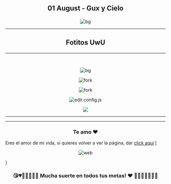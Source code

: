 ## <p align="center"> 01 August - Gux y Cielo </p>
<p align="center"> <img src="/imagesGithub/Love_01.png" alt="bg" /> </p>

<hr>

## <p align="center"> Fotitos UwU </p>

<hr>
</br>
<p align="center"> <img src="/imagesGithub/Love_02.jpeg" alt="bg" /> </p>

<p align="center"> <img src="/imagesGithub/Love_03.jpeg" alt="fork" /> </p>

<p align="center"> <img src="/imagesGithub/Love_04.jpeg" alt="fork" /> </p>

<p align="center"> <img src="/imagesGithub/Love_05.jpeg" alt="edit config.js" /> </p>

<p align="center"> <img src="/imagesGithub/Love_06.jpeg"  /> </p>

<hr>

<hr>

### <p align="center"> Te amo ♥ </p>

Eres el amor de mi vida, sí quieres volver a ver la página, dar [click aquí](https://nestor36.github.io/)
[<p align="center"> <img src="/img/logi.gif" alt="web" /> </p>]

### <p align="center">😘💔💙💓💝💟💑 Mucha suerte en todos tus metas! ♥ 💚💗💘💖💞💋👄</p>
